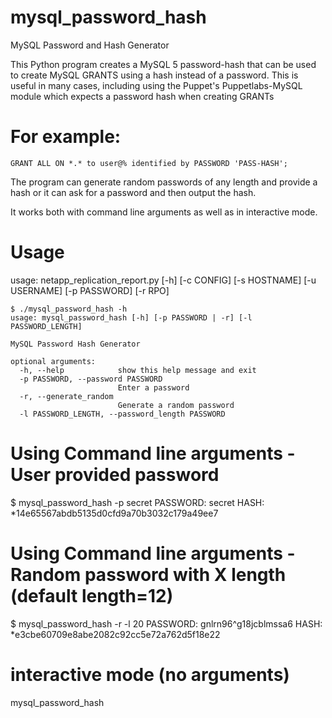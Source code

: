 # mysql_password_hash
MySQL Password and Hash Generator

This Python program creates a MySQL 5 password-hash that can be used to create MySQL GRANTS using a hash instead of a password.
This is useful in many cases, including using the Puppet's Puppetlabs-MySQL module which expects a password hash when creating GRANTs

# For example:
```
GRANT ALL ON *.* to user@% identified by PASSWORD 'PASS-HASH';
```

The program can generate random passwords of any length and provide a hash or it can ask for a password and then output the hash.

It works both with command line arguments as well as in interactive mode.

# Usage

usage: netapp_replication_report.py [-h] [-c CONFIG] [-s HOSTNAME]
                                    [-u USERNAME] [-p PASSWORD] [-r RPO]

```
$ ./mysql_password_hash -h
usage: mysql_password_hash [-h] [-p PASSWORD | -r] [-l PASSWORD_LENGTH]

MySQL Password Hash Generator

optional arguments:
  -h, --help            show this help message and exit
  -p PASSWORD, --password PASSWORD
                        Enter a password
  -r, --generate_random
                        Generate a random password
  -l PASSWORD_LENGTH, --password_length PASSWORD

```

# Using Command line arguments - User provided password
$ mysql_password_hash -p secret
PASSWORD: secret
HASH: *14e65567abdb5135d0cfd9a70b3032c179a49ee7

# Using Command line arguments - Random password with X length (default length=12)
$ mysql_password_hash -r -l 20
PASSWORD: gnlrn96^g18jcblmssa6
HASH: *e3cbe60709e8abe2082c92cc5e72a762d5f18e22

# interactive mode (no arguments)
mysql_password_hash

